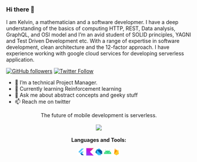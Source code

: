 ### Hi there 👋


I am Kelvin, a mathematician and a software developmer. I have a deep understanding of the basics of computing HTTP, REST, Data analysis, GraphQL, and OSI model and I’m an avid student of SOLID principles, YAGNI and Test Driven Development etc. With a range of expertise in software development, clean architecture and the 12-factor approach. I have experience working with google cloud services for developing serverless application. 

[![GitHub followers](https://img.shields.io/github/followers/keezysilencer?style=social)](https://github.com/keezysilencer)
[![Twitter Follow](https://img.shields.io/twitter/follow/keezy950?style=social)](https://twitter.com/keezy950)

- 🔭 I’m a technical Project Manager.
- 🌱 Currently learning Reinforcement learning
- 💬 Ask me about abstract concepts and geeky stuff
- 📫 Reach me on twitter





<div align="center">
The future of mobile development is serverless.
</div>
<br>
<div align='center' style="margin: 0 auto"><img src="https://github-readme-streak-stats.herokuapp.com?user=keezysilencer"> </div>
</div>

<div align="center">
  <p><b>Languages and Tools:</b></p>
<code><img height="20" src="https://raw.githubusercontent.com/github/explore/80688e429a7d4ef2fca1e82350fe8e3517d3494d/topics/flutter/flutter.png"></code>
<code><img height="20" src="https://raw.githubusercontent.com/github/explore/80688e429a7d4ef2fca1e82350fe8e3517d3494d/topics/kotlin/kotlin.png"></code>
<code><img height="20" src="https://raw.githubusercontent.com/github/explore/80688e429a7d4ef2fca1e82350fe8e3517d3494d/topics/dart/dart.png"></code>
<code><img height="20" src="https://raw.githubusercontent.com/github/explore/80688e429a7d4ef2fca1e82350fe8e3517d3494d/topics/android/android.png"></code>
<code><img height="20" src="https://raw.githubusercontent.com/github/explore/80688e429a7d4ef2fca1e82350fe8e3517d3494d/topics/firebase/firebase.png"></code>
<br>
<br>
  </div>



